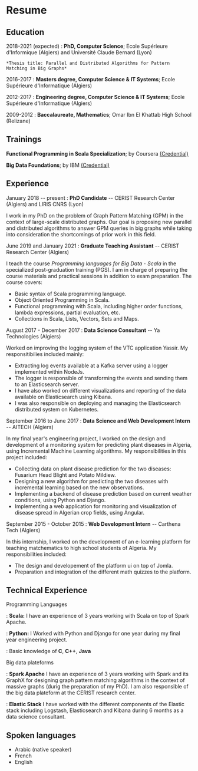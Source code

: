 # Resume

## Education

2018-2021 (expected)
:   **PhD, Computer Science**; Ecole Supérieure d'Informique (Algiers) and Université Claude Bernard (Lyon)

    *Thesis title: Parallel and Distributed Algorithms for Pattern Matching in Big Graphs*

2016-2017
:   **Masters degree, Computer Science & IT Systems**; Ecole Supérieure d'Informatique (Algiers)

2012-2017
:   **Engineering degree, Computer Science & IT Systems**; Ecole Supérieure d'Informatique (Algiers)

2009-2012
:   **Baccalaureate, Mathematics**; Omar Ibn El Khattab High School (Relizane)

## Trainings

**Functional Programming in Scala Specialization**; by Coursera [(Credential)](https://www.coursera.org/account/accomplishments/specialization/certificate/J5NVMSFADNYF)

**Big Data Foundations**; by IBM [(Credential)](https://www.youracclaim.com/badges/5e7d8d0b-f80e-4e70-a236-6d6e6f645023)


## Experience

January 2018 -- present
:  **PhD Candidate** -- CERIST Research Center (Algiers) and LIRIS CNRS (Lyon)

   I work in my PhD on the problem of Graph Pattern Matching (GPM) in the context of large-scale distributed graphs. Our goal is proposing new parallel and distributed algorithms to answer GPM queries in big graphs while taking into consideration the shortcomings of prior work in this field. 

June 2019 and January 2021
:  **Graduate Teaching Assistant** -- CERIST Research Center (Algiers)

   I teach the course *Programming languages for Big Data - Scala* in the specialized post-graduation training (PGS). I am in charge of preparing the course materials and practical sessions in addition to exam preparation. The course covers:

   * Basic syntax of Scala programming language.
   * Object Oriented Programming in Scala.
   * Functional programming with Scala, including higher order functions, lambda expressions, partial evaluation, etc.
   * Collections in Scala, Lists, Vectors, Sets and Maps.

August 2017 - December 2017
:  **Data Science Consultant** -- Ya Technologies (Algiers)

   Worked on improving the logging system of the VTC application Yassir. My responsitibilies included mainly: 
   * Extracting log events available at a Kafka server using a logger implemented within NodeJs. 
   * The logger is responsible of transforming the events and sending them to an Elasticsearch server.
   * I have also worked on different visualizations and reporting of the data available on Elasticsearch using Kibana.
   * I was also responsible on deploying and managing the Elasticsearch distributed system on Kubernetes.

September 2016 to June 2017
:  **Data Science and Web Development Intern** -- AITECH (Algiers)

   In my final year's engineering project, I worked on the design and development of a monitoring system for predicting plant diseases in Algeria, using Incremental Machine  Learning algorithms. My responsibilities in this project included: 
   * Collecting data on plant disease prediction for the two diseases: Fusarium Head Blight and Potato Mildiew.
   * Designing a new algorithm for predicting the two diseases with incremental learning based on the new observations.
   * Implementing a backend of disease prediction based on current weather conditions, using Python and Django.
   * Implementing a web application for monitoring and visualization of disease spread in Algerian crop fields, using Angular. 

September 2015 - October 2015
:  **Web Development Intern** -- Carthena Tech (Algiers)

   In this internship, I worked on the development of an e-learning platform for teaching matchematics to high school students of Algeria. My responsibilities included:
   * The design and developement of the platform ui on top of Jomla.
   * Preparation and integration of the different math quizzes to the platform.

## Technical Experience

Programming Languages

:   **Scala:** I have an experience of 3 years working with Scala on top of Spark Apache.

:   **Python:** I Worked with Python and Django for one year during my final year engineering project. 

:   Basic knowledge of **C**, **C++**, **Java**

Big data plateforms

:   **Spark Apache** I have an experience of 3 years working with Spark and its GraphX for designing graph pattern matching algorithms in the context of massive graphs (durig the preparation of my PhD). I am also responsible of the big data plateform at the CERIST research center.

:   **Elastic Stack** I have worked with the different components of the Elastic stack including Logstash, Elasticsearch and Kibana during 6 months as a data science consultant. 

## Spoken languages

* Arabic (native speaker)
* French
* English
